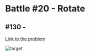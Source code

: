 # Battle #20 - Rotate

## #130 -

[Link to the problem](https://cssbattle.dev/play/130)

![target](https://cssbattle.dev/targets/130.png)

```html

```
